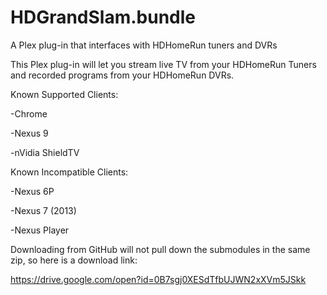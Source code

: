 # HDGrandSlam.bundle
A Plex plug-in that interfaces with HDHomeRun tuners and DVRs

This Plex plug-in will let you stream live TV from your HDHomeRun Tuners and recorded programs from your HDHomeRun DVRs.

Known Supported Clients:

-Chrome

-Nexus 9

-nVidia ShieldTV


Known Incompatible Clients:

-Nexus 6P

-Nexus 7 (2013)

-Nexus Player

Downloading from GitHub will not pull down the submodules in the same zip, so here is a download link:

https://drive.google.com/open?id=0B7sgj0XESdTfbUJWN2xXVm5JSkk
